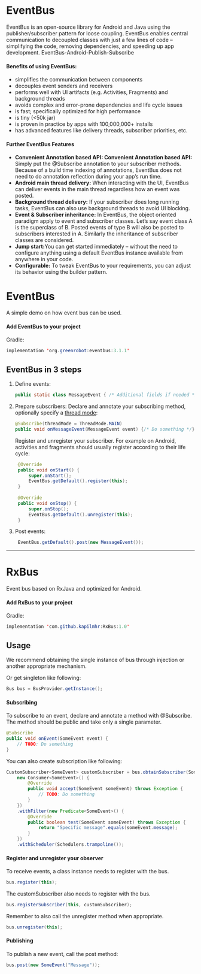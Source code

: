 
# EventBus
EventBus is an open-source library for Android and Java using the publisher/subscriber pattern for loose coupling. EventBus enables central communication to decoupled classes with just a few lines of code – simplifying the code, removing dependencies, and speeding up app development.
EventBus-Android-Publish-Subscribe

#### Benefits of using EventBus:
- simplifies the communication between components
- decouples event senders and receivers
- performs well with UI artifacts (e.g.  Activities, Fragments) and background threads
- avoids complex and error-prone dependencies and life cycle issues
- is fast; specifically optimized for high performance
- is tiny (<50k jar)
- is proven in practice by apps with 100,000,000+ installs
- has advanced features like delivery threads, subscriber priorities, etc.

#### Further EventBus Features
- <b>Convenient Annotation based API: Convenient Annotation based API:</b> Simply put the @Subscribe annotation to your subscriber methods. Because of a build time indexing of annotations, EventBus does not need to do annotation reflection during your app’s run time.
- <b>Android main thread delivery:</b> When interacting with the UI, EventBus can deliver events in the main thread regardless how an event was posted.
- <b>Background thread delivery:</b> If your subscriber does long running tasks, EventBus can also use background threads to avoid UI blocking.
- <b>Event & Subscriber inheritance:</b> In EventBus, the object oriented paradigm apply to event and subscriber classes. Let’s say event class A is the superclass of B. Posted events of type B will also be posted to subscribers interested in A. Similarly the inheritance of subscriber classes are considered.
- <b>Jump start:</b>You can get started immediately – without the need to configure anything using a default EventBus instance available from anywhere in your code.
- <b>Configurable:</b> To tweak EventBus to your requirements, you can adjust its behavior using the builder pattern.

# EventBus
A simple demo on how event bus can be used.


#### Add EventBus to your project

Gradle:

```java
implementation 'org.greenrobot:eventbus:3.1.1'
```

EventBus in 3 steps
-------------------
1. Define events:

    ```java  
    public static class MessageEvent { /* Additional fields if needed */ }
    ```

2. Prepare subscribers:
    Declare and annotate your subscribing method, optionally specify a [thread mode](http://greenrobot.org/eventbus/documentation/delivery-threads-threadmode/):  

    ```java
    @Subscribe(threadMode = ThreadMode.MAIN)  
    public void onMessageEvent(MessageEvent event) {/* Do something */};
    ```
    Register and unregister your subscriber. For example on Android, activities and fragments should usually register according to their life cycle:

   ```java
    @Override
    public void onStart() {
        super.onStart();
        EventBus.getDefault().register(this);
    }
 
    @Override
    public void onStop() {
        super.onStop();
        EventBus.getDefault().unregister(this);
    }
    ```

3. Post events:

   ```java
    EventBus.getDefault().post(new MessageEvent());
    ```
-------------------



RxBus
===========

Event bus based on RxJava and optimized for Android.


#### Add RxBus to your project

Gradle:

```java
implementation 'com.github.kapilmhr:RxBus:1.0'
```

Usage
-------

We recommend obtaining the single instance of bus through injection or another appropriate mechanism.

Or get singleton like following:

```java
Bus bus = BusProvider.getInstance();
```

#### Subscribing

To subscribe to an event, declare and annotate a method with @Subscribe. The method should be public and take only a single parameter.

```java
@Subscribe
public void onEvent(SomeEvent event) {
    // TODO: Do something
}
```

You can also create subscription like following:

```java
CustomSubscriber<SomeEvent> customSubscriber = bus.obtainSubscriber(SomeEvent.class,
    new Consumer<SomeEvent>() {
        @Override
        public void accept(SomeEvent someEvent) throws Exception {
            // TODO: Do something
        }
    })
    .withFilter(new Predicate<SomeEvent>() {
        @Override
        public boolean test(SomeEvent someEvent) throws Exception {
            return "Specific message".equals(someEvent.message);
        }
    })
    .withScheduler(Schedulers.trampoline());
```

#### Register and unregister your observer

To receive events, a class instance needs to register with the bus.

```java
bus.register(this);
```

The customSubscriber also needs to register with the bus.

```java
bus.registerSubscriber(this, customSubscriber);
```

Remember to also call the unregister method when appropriate.
```java
bus.unregister(this);
```

#### Publishing

To publish a new event, call the post method:

```java
bus.post(new SomeEvent("Message"));
```


    
